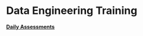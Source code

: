 # Data Engineering Training

**[Daily Assessments](https://github.com/nandini-gangrade/Data-Engineering-Hexaware/tree/Assessments)**
